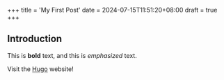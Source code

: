 +++
title = 'My First Post'
date = 2024-07-15T11:51:20+08:00
draft = true
+++


## Introduction

This is **bold** text, and this is *emphasized* text.

Visit the [Hugo](https://gohugo.io) website!